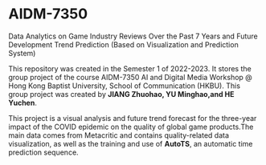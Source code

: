 # AIDM-7350

Data Analytics on Game Industry Reviews Over the Past 7 Years and Future Development Trend Prediction (Based on Visualization and Prediction System)

This repository was created in the Semester 1 of 2022-2023. It stores the group project of the course AIDM-7350 AI and Digital Media Workshop @ Hong Kong Baptist University, School of Communication (HKBU). This group project was created by <b>JIANG Zhuohao, YU Minghao,and HE Yuchen</b>.

This project is a visual analysis and future trend forecast for the three-year impact of the COVID epidemic on the quality of global game products.The main data comes from Metacritic and contains quality-related data visualization, as well as the training and use of <b>AutoTS</b>, an automatic time prediction sequence.


